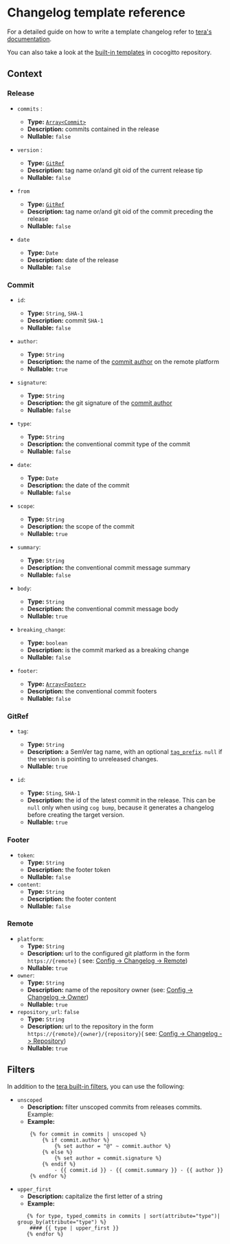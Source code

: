 # Changelog template reference

For a detailed guide on how to write a template changelog refer to [tera's documentation](https://keats.github.io/tera/docs/).

You can also take a look at the [built-in templates](https://github.com/cocogitto/cocogitto/tree/main/src/conventional/changelog/template) in cocogitto repository.

## Context

### Release

- `commits` :
    * **Type:** [`Array<Commit>`](/reference/template.html#commit)
    * **Description:** commits contained in the release
    * **Nullable:** `false`

- `version` :
    * **Type:** [`GitRef`](/reference/template.html#gitref)
    * **Description:** tag name or/and git oid of the current release tip
    * **Nullable:** `false`

- `from`
    * **Type:** [`GitRef`](/reference/template.html#gitref)
    * **Description:** tag name or/and git oid of the commit preceding the release
    * **Nullable:** `false`

- `date`
    * **Type:** `Date`
    * **Description:** date of the release
    * **Nullable:** `false`

### Commit

- `id`:
    * **Type:** `String`, `SHA-1`
    * **Description:** commit `SHA-1`
    * **Nullable:** `false`

- `author`:
    * **Type:** `String`
    * **Description:** the name of the [commit author](/reference/template.html#authors) on the remote platform
    * **Nullable:** `true`

- `signature`:
    * **Type:** `String`
    * **Description:** the git signature of the [commit author](/reference/template.html#authors)
    * **Nullable:** `false`

- `type`:
    * **Type:** `String`
    * **Description:** the conventional commit type of the commit
    * **Nullable:** `false`

- `date`:
    * **Type:** `Date`
    * **Description:** the date of the commit
    * **Nullable:** `false`

- `scope`:
    * **Type:** `String`
    * **Description:** the scope of the commit
    * **Nullable:** `true`

- `summary`:
    * **Type:** `String`
    * **Description:** the conventional commit message summary
    * **Nullable:** `false`

- `body`:
    * **Type:** `String`
    * **Description:** the conventional commit message body
    * **Nullable:** `true`

- `breaking_change`:
    * **Type:** `boolean`
    * **Description:** is the commit marked as a breaking change
    * **Nullable:** `false`

- `footer`:
    * **Type:** [`Array<Footer>`](/reference/template.html#footer)
    * **Description:** the conventional commit footers
    * **Nullable:** `false`

### GitRef

- `tag`:
    * **Type:** `String`
    * **Description:** a SemVer tag name, with an optional [`tag_prefix`](/reference/config.html#tag_prefix). `null` if the version is
      pointing to unreleased changes.
    * **Nullable:** `true`

- `id`:
    * **Type:** `Sting`, `SHA-1`
    * **Description:** the id of the latest commit in the release. This can be `null` only when using `cog bump`, because it
      generates a changelog before creating the target version.
    * **Nullable:** `true`

### Footer

- `token`:
    * **Type:** `String`
    * **Description:** the footer token
    * **Nullable:** `false`
- `content`:
    * **Type:** `String`
    * **Description:** the footer content
    * **Nullable:** `false`

### Remote

- `platform`:
    * **Type:** `String`
    * **Description:** url to the configured git platform in the form `https://{remote}` (
      see: [Config -> Changelog -> Remote](/reference/config.html#remote))
    * **Nullable:** `true`
- `owner`:
    * **Type:** `String`
    * **Description:** name of the repository owner (see: [Config -> Changelog -> Owner](/reference/config.html#owner))
    * **Nullable:** `true`
- `repository_url`: `false`
    * **Type:** `String`
    * **Description:** url to the repository in the form `https://{remote}/{owner}/{repository}`(
      see: [Config -> Changelog -> Repository](/reference/config.html#repository))
    * **Nullable:** `true`

## Filters

In addition to the [tera built-in filters](https://keats.github.io/tera/docs/#built-in-filters), you can use the following:

- `unscoped`
  * **Description:** filter unscoped commits from releases commits. Example:
  * **Example:**
  ```tera
      {% for commit in commits | unscoped %}                                                                       
          {% if commit.author %}                                                                                         
              {% set author = "@" ~ commit.author %}                                                                     
          {% else %}                                                                                                     
              {% set author = commit.signature %}                                                                        
          {% endif %}                                                                                                    
              - {{ commit.id }} - {{ commit.summary }} - {{ author }}
      {% endfor %}    
  ```
- `upper_first`
  * **Description:** capitalize the first letter of a string
  * **Example:**
  ```tera
     {% for type, typed_commits in commits | sort(attribute="type")| group_by(attribute="type") %}                           
      #### {{ type | upper_first }}
     {% endfor %}
  ```

